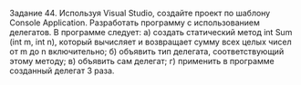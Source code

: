 Задание 44. Используя Visual Studio, создайте проект по шаблону Console Application.
Разработать программу с использованием делегатов. В программе следует:
а)	создать статический метод int Sum (int m, int n), который вычисляет и возвращает сумму всех целых чисел от m до n включительно;
б)	объявить тип делегата, соответствующий этому методу;
в)	объявить сам делегат;
г)	применить в программе созданный делегат 3 раза.
